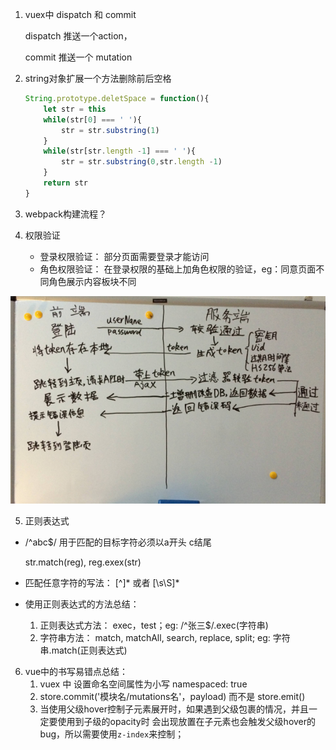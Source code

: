 1. vuex中 dispatch  和 commit

   dispatch 推送一个action，

    commit 推送一个 mutation

2. string对象扩展一个方法删除前后空格

   ~~~javascript
   String.prototype.deletSpace = function(){
       let str = this
       while(str[0] === ' '){
           str = str.substring(1)
       }
       while(str[str.length -1] === ' '){
           str = str.substring(0,str.length -1)
       }
       return str
   }
   ~~~

   

3. webpack构建流程？

      

4. 权限验证

   - 登录权限验证： 部分页面需要登录才能访问
   - 角色权限验证： 在登录权限的基础上加角色权限的验证，eg：同意页面不同角色展示内容板块不同

![152FA280-5C1D-40D4-BACB-87C12909DBAD-278-0000000B60865A78](assets/152FA280-5C1D-40D4-BACB-87C12909DBAD-278-0000000B60865A78.png)

5. 正则表达式

- /^abc$/ 用于匹配的目标字符必须以a开头 c结尾

  str.match(reg), reg.exex(str)

- 匹配任意字符的写法： [^]* 或者 [\s\S]*

- 使用正则表达式的方法总结：
  1. 正则表达式方法： exec，test；eg: /^张三$/.exec(字符串)
  2. 字符串方法： match, matchAll, search, replace, split;  eg: 字符串.match(正则表达式)

6. vue中的书写易错点总结：
   1. vuex 中 设置命名空间属性为小写 namespaced: true
   2. store.commit('模块名/mutations名'，payload) 而不是 store.emit()
   3. 当使用父级hover控制子元素展开时，如果遇到父级包裹的情况，并且一定要使用到子级的opacity时 会出现放置在子元素也会触发父级hover的bug，所以需要使用`z-index`来控制；